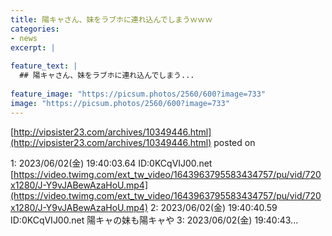 ```yaml
---
title: 陽キャさん、妹をラブホに連れ込んでしまうｗｗｗ
categories:
- news
excerpt: |
  
feature_text: |
  ## 陽キャさん、妹をラブホに連れ込んでしまう...
  
feature_image: "https://picsum.photos/2560/600?image=733"
image: "https://picsum.photos/2560/600?image=733"
---
```


[http://vipsister23.com/archives/10349446.html](http://vipsister23.com/archives/10349446.html)
posted on 

<!--more-->

1: 2023/06/02(金) 19:40:03.64 ID:0KCqVIJ00.net [https://video.twimg.com/ext_tw_video/1643963795583434757/pu/vid/720x1280/J-Y9vJABewAzaHoU.mp4](https://video.twimg.com/ext_tw_video/1643963795583434757/pu/vid/720x1280/J-Y9vJABewAzaHoU.mp4) 2: 2023/06/02(金) 19:40:40.59 ID:0KCqVIJ00.net 陽キャの妹も陽キャや 3: 2023/06/02(金) 19:40:43...
